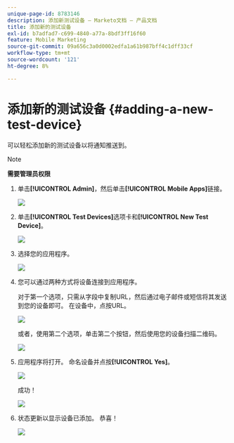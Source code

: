 ```yaml
---
unique-page-id: 8783146
description: 添加新测试设备 — Marketo文档 — 产品文档
title: 添加新的测试设备
exl-id: b7adfad7-c699-4840-a77a-8bdf3ff16f60
feature: Mobile Marketing
source-git-commit: 09a656c3a0d0002edfa1a61b987bff4c1dff33cf
workflow-type: tm+mt
source-wordcount: '121'
ht-degree: 8%

---
```


# 添加新的测试设备 {#adding-a-new-test-device}

可以轻松添加新的测试设备以将通知推送到。

>[!NOTE]
>
>**需要管理员权限**

1. 单击&#x200B;**[!UICONTROL Admin]**，然后单击&#x200B;**[!UICONTROL Mobile Apps]**&#x200B;链接。

   ![](assets/image2015-7-9-14-3a33-3a12.png)

1. 单击&#x200B;**[!UICONTROL Test Devices]**&#x200B;选项卡和&#x200B;**[!UICONTROL New Test Device]**。

   ![](assets/image2015-7-17-17-3a4-3a52.png)

1. 选择您的应用程序。

   ![](assets/image2015-7-17-17-3a6-3a4.png)

1. 您可以通过两种方式将设备连接到应用程序。

   对于第一个选项，只需从字段中复制URL，然后通过电子邮件或短信将其发送到您的设备即可。 在设备中，点按URL。

   ![](assets/image2015-7-20-11-3a27-3a2.png)

   或者，使用第二个选项，单击第二个按钮，然后使用您的设备扫描二维码。

   ![](assets/image2015-7-17-17-3a9-3a54.png)

1. 应用程序将打开。 命名设备并点按&#x200B;**[!UICONTROL Yes]**。

   ![](assets/image2015-7-17-17-3a31-3a23.png)

   成功！

   ![](assets/image2015-7-17-17-3a33-3a5.png)

1. 状态更新以显示设备已添加。 恭喜！

   ![](assets/image2015-7-17-17-3a14-3a32.png)
